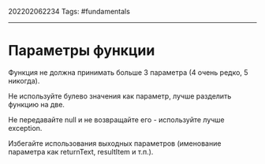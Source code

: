 202202062234
Tags: #fundamentals 

--- 
# Параметры функции
Функция не должна принимать больше 3 параметра (4 очень редко, 5 никогда).

Не используйте булево значения как параметр, лучше разделить функцию на две.

Не передавайте null и не возвращайте его - используйте лучше exception.

Избегайте использования выходных параметров (именование параметра как returnText, resultItem и т.п.).